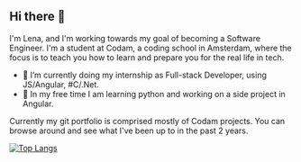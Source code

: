 ## Hi there 👋
I'm Lena, and I'm working towards my goal of becoming a Software Engineer. I'm a student at Codam, a coding school in Amsterdam, where the focus is to teach you how to learn and prepare you for the real life in tech.

- 🌱 I’m currently doing my internship as Full-stack Developer, using JS/Angular, #C/.Net.
- 🔭 In my free time I am learning python and working on a side project in Angular.

Currently my git portfolio is comprised mostly of Codam projects. You can browse around and see what I've been up to in the past 2 years.

[![Top Langs](https://github-readme-stats.vercel.app/api/top-langs/?username=elenavoronin&layout=donut-vertical&show_icons=true&theme=synthwave)](https://github.com/elenavoronin/github-readme-stats)

<!--
**elenavoronin/elenavoronin** is a ✨ _special_ ✨ repository because its `README.md` (this file) appears on your GitHub profile.


Here are some ideas to get you started:

- 🔭 I’m currently working on ...
- 🌱 I’m currently learning ...
- 👯 I’m looking to collaborate on ...
- 🤔 I’m looking for help with ...
- 💬 Ask me about ...
- 📫 How to reach me: ...
- 😄 Pronouns: ...
- ⚡ Fun fact: ...
-->
